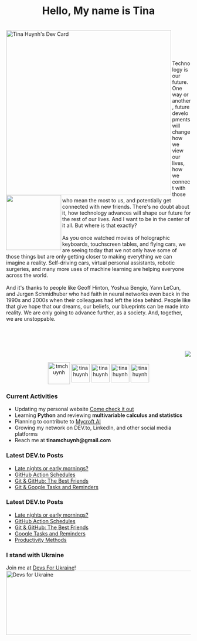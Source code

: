 <h1 align="center">Hello, My name is Tina</h1>
<br>
  <a href="https://app.daily.dev/tmchuynh"><img align=left src="https://github.com/tmchuynh/tmchuynh/blob/master/devcard.svg" width="450" alt="Tina Huynh's Dev Card"/></a>
  
  <img align=left src="https://github.com/tmchuynh/tmchuynh/blob/1af489ab39e53ecee8ceb5c2b7c0288370b8f735/images/Logo.png" width="150"/>
<br>
<div>
  <p align="left">&nbsp;<br><br><br>Technology is our future. One way or another, future developments will change how we view our lives, how we connect with those who mean the most to us, and potentially get connected with new friends. There's no doubt about it, how technology advances will shape our future for the rest of our lives. And I want to be in the center of it all. But where is that exactly?<br><br>As you once watched movies of holographic keyboards, touchscreen tables, and flying cars, we are seeing today that we not only have some of those things but are only getting closer to making everything we can imagine a reality. Self-driving cars, virtual personal assistants, robotic surgeries, and many more uses of machine learning are helping everyone across the world.<br><br>And it's thanks to people like Geoff Hinton, Yoshua Bengio, Yann LeCun, and Jurgen Schmidhuber who had faith in neural networks even back in the 1990s and 2000s when their colleagues had left the idea behind. People like that give hope that our dreams, our beliefs, our blueprints can be made into reality. We are only going to advance further, as a society. And, together, we are unstoppable.</p>
</div>

&nbsp;
<br>
<br>
<br>

<img align="right" src="https://github-readme-stats.vercel.app/api/top-langs/?username=tmchuynh&count_private=true&theme=dark&langs_count=3&card_width=525&hide=HTML,CSS">

&nbsp;
<br>

<div align="left">
  <p align="center">
    <a href="https://dev.to/tmchuynh" target="blank"><img align="center" src="https://github.com/tmchuynh/tmchuynh/blob/2dfeed835fbdf8d00121e9b981904611a10ba4cd/images/code.png" alt="tmchuynh" height="60" width="60" /></a>
    <a href="https://linkedin.com/in/tina huynh" target="blank"><img align="center" src="https://github.com/tmchuynh/tmchuynh/blob/2dfeed835fbdf8d00121e9b981904611a10ba4cd/images/linkedin.png" alt="tina huynh" height="50" width="50" /></a>
    <a href="https://twitter.com/tinamchuynh" target="blank"><img align="center" src="https://github.com/tmchuynh/tmchuynh/blob/2dfeed835fbdf8d00121e9b981904611a10ba4cd/images/twitter.png" alt="tina huynh" height="50" width="50" /></a>
    <a href="https://www.instagram.com/tmchuynh/" target="blank"><img align="center" src="https://github.com/tmchuynh/tmchuynh/blob/2dfeed835fbdf8d00121e9b981904611a10ba4cd/images/instagram.png" alt="tina huynh" height="50" width="50" /></a>
    <a href="paypal.me/tmchuynh" target="blank"><img align="center" src="https://github.com/tmchuynh/tmchuynh/blob/c255dfa2c9c77accc667a371e480aecb9b8c16fe/images/paypal.png" alt="tina huynh" height="50" width="50" /></a>
  </p>
</div>

<div align=left>
  <h3>Current Activities</h3>
  <ul>
    <li>Updating my personal website <a href="https://tmchuynh.github.io/tinamchuynh/">Come check it out</a></li>
    <li>Learning <b>Python</b> and reviewing <b>multivariable calculus and statistics</b></li>
    <li>Planning to contribute to <a href="https://mycroft.ai/contribute/">Mycroft AI</a></li>
    <li>Growing my network on DEV.to, LinkedIn, and other social media platforms</li>
    <li>Reach me at <b>tinamchuynh@gmail.com</b></li>
  </ul>
</div>

<div>
  <h3>Latest DEV.to Posts</h3>
  <ul>
    <li><a href="https://dev.to/tmchuynh/late-nights-or-early-mornings-3b1d">Late nights or early mornings?</a>
    </li>
    <li><a href="https://dev.to/tmchuynh/github-action-schedules-ad5">GitHub Action Schedules</a>
    </li>
    <li><a href="https://dev.to/tmchuynh/git-github-the-best-friends-4b8f">Git &amp; GitHub: The Best Friends</a>
    </li>
    <li><a href="https://dev.to/tmchuynh/git-github-the-best-friends-4b8f">Git &amp; Google Tasks and Reminders</a>
    </li>
  </ul>
</div>

### Latest DEV.to Posts
<!-- BLOG-POST-LIST:START -->
- [Late nights or early mornings?](https://dev.to/tmchuynh/late-nights-or-early-mornings-3b1d)
- [GitHub Action Schedules](https://dev.to/tmchuynh/github-action-schedules-ad5)
- [Git &amp; GitHub: The Best Friends](https://dev.to/tmchuynh/git-github-the-best-friends-4b8f)
- [Google Tasks and Reminders](https://dev.to/tmchuynh/google-tasks-and-reminders-2937)
- [Productivity Methods](https://dev.to/tmchuynh/productivity-methods-2dp9)
<!-- BLOG-POST-LIST:END -->

### I stand with Ukraine
Join me at <a href="https://www.devsforukraine.io/tickets/tmchuynh" target="blank">Devs For Ukraine</a>!
<br>
  <img align="left" src="https://github.com/tmchuynh/tmchuynh/blob/1fe94b02720dbd80ec746274fa65d48df860cd4f/images/Devs%20for%20Ukraine.png" alt="Devs for Ukraine" height="175" width="525" />
